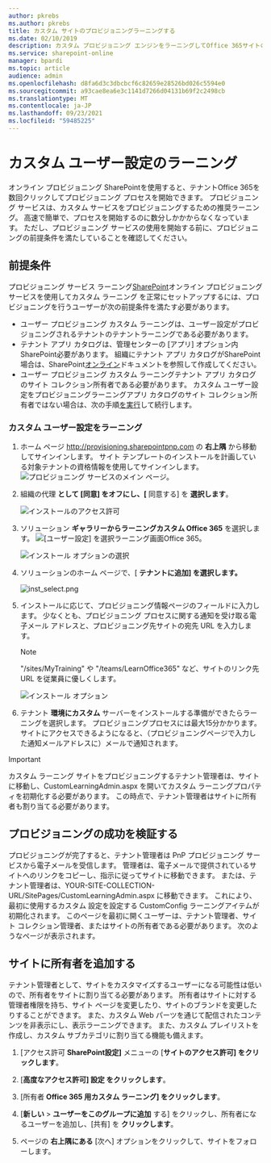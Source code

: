 ```yaml
---
author: pkrebs
ms.author: pkrebs
title: カスタム サイトのプロビジョニングラーニングする
ms.date: 02/10/2019
description: カスタム プロビジョニング エンジンをラーニングしてOffice 365サイトのカスタム SharePointプロビジョニングする
ms.service: sharepoint-online
manager: bpardi
ms.topic: article
audience: admin
ms.openlocfilehash: d8fa6d3c3dbcbcf6c82659e28526bd026c5594e0
ms.sourcegitcommit: a93cae8ea6e3c1141d7266d04131b69f2c2498cb
ms.translationtype: MT
ms.contentlocale: ja-JP
ms.lasthandoff: 09/23/2021
ms.locfileid: "59485225"
---
```

# <a name="provision-custom-learning"></a>カスタム ユーザー設定のラーニング

オンライン プロビジョニング SharePointを使用すると、テナントOffice 365を数回クリックしてプロビジョニング プロセスを開始できます。 プロビジョニング サービスは、カスタム サービスをプロビジョニングするための推奨ラーニング。 高速で簡単で、プロセスを開始するのに数分しかかからなくなっています。 ただし、プロビジョニング サービスの使用を開始する前に、プロビジョニングの前提条件を満たしていることを確認してください。

## <a name="prerequisites"></a>前提条件
 
プロビジョニング サービス ラーニング[SharePoint](https://provisioning.sharepointpnp.com)オンライン プロビジョニング サービスを使用してカスタム ラーニング を正常にセットアップするには、プロビジョニングを行うユーザーが次の前提条件を満たす必要があります。 
 
- ユーザー プロビジョニング カスタム ラーニングは、ユーザー設定がプロビジョニングされるテナントのテナントラーニングである必要があります。  
- テナント アプリ カタログは、管理センターの [アプリ] オプション内SharePoint必要があります。 組織にテナント アプリ カタログがSharePoint場合は、SharePoint[オンライン](/sharepoint/use-app-catalog)ドキュメントを参照して作成してください。  
- ユーザー プロビジョニング カスタム ラーニングテナント アプリ カタログのサイト コレクション所有者である必要があります。 カスタム ユーザー設定をプロビジョニングラーニングアプリ カタログのサイト コレクション所有者ではない場合は、次の手順[を実行](addappadmin.md)して続行します。 

### <a name="to-provision-custom-learning"></a>カスタム ユーザー設定をラーニング

1. ホーム ページ http://provisioning.sharepointpnp.com の **右上隅** から移動してサインインします。  サイト テンプレートのインストールを計画している対象テナントの資格情報を使用してサインインします。
![プロビジョニング サービスのメイン ページ。](media/inst_signin.png)

2. 組織の代理 **として [同意] をオフにし、[** 同意する] を **選択します**。

   ![インストールのアクセス許可](media/inst_perms.png)

3. ソリューション **ギャラリーからラーニングカスタム Office 365** を選択します。
![[ユーザー設定] を選択ラーニング画面Office 365。](media/inst_select.png)

   ![インストール オプションの選択](media/inst_select.png)

4. ソリューションのホーム ページで、[ **テナントに追加] を選択します。**

      ![inst_select.png](media/inst_add.png)

5. インストールに応じて、プロビジョニング情報ページのフィールドに入力します。 少なくとも、プロビジョニング プロセスに関する通知を受け取る電子メール アドレスと、プロビジョニング先サイトの宛先 URL を入力します。  
   > [!NOTE]
   > "/sites/MyTraining" や "/teams/LearnOffice365" など、サイトのリンク先 URL を従業員に優しくします。

   ![インストール オプション](media/inst_options.png)

6. テナント **環境にカスタム** サーバーをインストールする準備ができたらラーニングを選択します。  プロビジョニングプロセスには最大15分かかります。 サイトにアクセスできるようになると、（プロビジョニングページで入力した通知メールアドレスに）メールで通知されます。

> [!IMPORTANT]
> カスタム ラーニング サイトをプロビジョニングするテナント管理者は、サイトに移動し、CustomLearningAdmin.aspx を開いてカスタム ラーニングプロパティを初期化する必要があります。 この時点で、テナント管理者はサイトに所有者も割り当てる必要があります。 

## <a name="validate-provisioning-success"></a>プロビジョニングの成功を検証する

プロビジョニングが完了すると、テナント管理者は PnP プロビジョニング サービスから電子メールを受信します。 管理者は、電子メールで提供されているサイトへのリンクをコピーし、指示に従ってサイトに移動できます。 または、テナント管理者は、YOUR-SITE-COLLECTION-URL/SitePages/CustomLearningAdmin.aspx に移動できます。 これにより、最初に使用するカスタム 設定を設定する CustomConfig ラーニングアイテムが初期化されます。 このページを最初に開くユーザーは、テナント管理者、サイト コレクション管理者、またはサイトの所有者である必要があります。 次のようなページが表示されます。 

## <a name="add-owners-to-site"></a>サイトに所有者を追加する
テナント管理者として、サイトをカスタマイズするユーザーになる可能性は低いので、所有者をサイトに割り当てる必要があります。 所有者はサイトに対する管理者権限を持ち、サイト ページを変更したり、サイトのブランドを変更したりすることができます。 また、カスタム Web パーツを通じて配信されたコンテンツを非表示にし、表示ラーニングできます。 また、カスタム プレイリストを作成し、カスタム サブカテゴリに割り当てる機能も備えます。  

1. [アクセス許可 **SharePoint設定]** メニューの [**サイトのアクセス許可] をクリックします**。
2. [**高度なアクセス許可] 設定 をクリックします**。
3. [所有者 **Office 365 用カスタム ラーニング] をクリックします**。
4. [**新しい**  >  **ユーザーをこのグループに追加** する] をクリックし、所有者になるユーザーを追加し、[共有] を **クリックします**。

8. ページの **右上隅にある** [次へ] オプションをクリックして、サイトをフォローします。  
